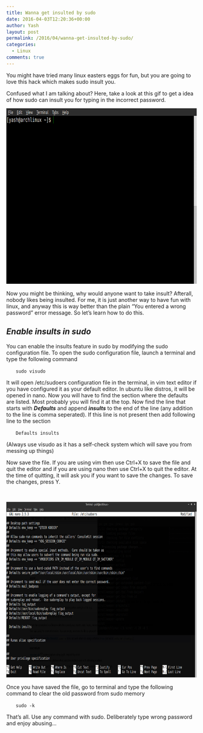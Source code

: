 ```yaml
---
title: Wanna get insulted by sudo
date: 2016-04-03T12:20:36+00:00
author: Yash
layout: post
permalink: /2016/04/wanna-get-insulted-by-sudo/
categories:
  - Linux
comments: true
---
```

<p style="text-align: left;">
  You might have tried many linux easters eggs for fun, but you are going to love this hack which makes sudo insult you.
</p>

<p style="text-align: left;">
  Confused what I am talking about? Here, take a look at this gif to get a idea of how sudo can insult you for typing in the incorrect password.
</p>

<p style="text-align: left;">
  <img class="size-full wp-image-46 aligncenter" src="/img/blog/insult.gif" alt="insult" width="814" height="465" />
</p>

<p style="text-align: left;">
  Now you might be thinking, why would anyone want to take insult? Afterall, nobody likes being insulted. For me, it is just another way to have fun with linux, and anyway this is way better than the plain &#8220;You entered a wrong password&#8221; error message. So let&#8217;s learn how to do this.
</p>

<h2 style="text-align: left;">
</h2>

<h2 style="text-align: left;">
  <em>Enable insults in sudo</em>
</h2>

You can enable the insults feature in sudo by modifying the sudo configuration file. To open the sudo configuration file, launch a terminal and type the following command

<code style="margin-left: 25px;">sudo visudo</code>

It will open /etc/sudoers configuration file in the terminal, in vim text editor if you have configured it as your default editor. In ubuntu like distros, it will be opened in nano. Now you will have to find the section where the defaults are listed. Most probably you will find it at the top. Now find the line that starts with **_Defaults_** and append **_insults_** to the end of the line (any addition to the line is comma seperated). If this line is not present then add following line to the section

<code style="margin-left: 25px;">Defaults insults</code>

(Always use visudo as it has a self-check system which will save you from messing up things)

Now save the file. If you are using vim then use Ctrl+X to save the file and quit the editor and if you are using nano then use Ctrl+X to quit the editor. At the time of quitting, it will ask you if you want to save the changes. To save the changes, press Y.

&nbsp;

<img class="size-full wp-image-50" src="/img/blog/sudoers.png" alt="Sudoers Configuration File" width="814" height="465" />

Once you have saved the file, go to terminal and type the following command to clear the old password from sudo memory

<code style="margin-left: 25px;">sudo -k</code>

That&#8217;s all. Use any command with sudo. Deliberately type wrong password and enjoy abusing&#8230;<img style="margin-left: 3px; margin-right: 3px; vertical-align: middle; -webkit-box-shadow: none; -moz-box-shadow: none; box-shadow: none;" src="http://theyashagarwal.me/blog/wp-content/plugins/wp-emoji-one/icons/1F609.png" alt="" width="16" height="16" />
